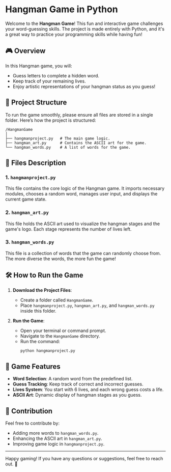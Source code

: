# Hangman Game in Python

Welcome to the **Hangman Game**! This fun and interactive game challenges your word-guessing skills. The project is made entirely with Python, and it's a great way to practice your programming skills while having fun!

## 🎮 Overview

In this Hangman game, you will:
- Guess letters to complete a hidden word.
- Keep track of your remaining lives.
- Enjoy artistic representations of your hangman status as you guess!

## 📂 Project Structure

To run the game smoothly, please ensure all files are stored in a single folder. Here’s how the project is structured:

```
/HangmanGame
│
├── hangmanproject.py   # The main game logic.
├── hangman_art.py      # Contains the ASCII art for the game.
└── hangman_words.py    # A list of words for the game.
```

## 📄 Files Description

### 1. `hangmanproject.py`
This file contains the core logic of the Hangman game. It imports necessary modules, chooses a random word, manages user input, and displays the current game state.

### 2. `hangman_art.py`
This file holds the ASCII art used to visualize the hangman stages and the game's logo. Each stage represents the number of lives left.

### 3. `hangman_words.py`
This file is a collection of words that the game can randomly choose from. The more diverse the words, the more fun the game!

## 🛠️ How to Run the Game

1. **Download the Project Files**:
   - Create a folder called `HangmanGame`.
   - Place `hangmanproject.py`, `hangman_art.py`, and `hangman_words.py` inside this folder.

2. **Run the Game**:
   - Open your terminal or command prompt.
   - Navigate to the `HangmanGame` directory.
   - Run the command:
     ```bash
     python hangmanproject.py
     ```

## 🎨 Game Features

- **Word Selection**: A random word from the predefined list.
- **Guess Tracking**: Keep track of correct and incorrect guesses.
- **Lives System**: You start with 6 lives, and each wrong guess costs a life.
- **ASCII Art**: Dynamic display of hangman stages as you guess.

## 📝 Contribution

Feel free to contribute by:
- Adding more words to `hangman_words.py`.
- Enhancing the ASCII art in `hangman_art.py`.
- Improving game logic in `hangmanproject.py`.

---

Happy gaming! If you have any questions or suggestions, feel free to reach out. 🎉
